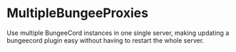 # MultipleBungeeProxies
Use multiple BungeeCord instances in one single server, making updating a bungeecord plugin easy without having to restart the whole server.
